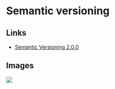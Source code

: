 # Semantic versioning

## Links

- [Semantic Versioning 2.0.0](https://semver.org/)

## Images

![](https://pbs.twimg.com/media/DWk5ypKX0AAT5BR.png:large)
